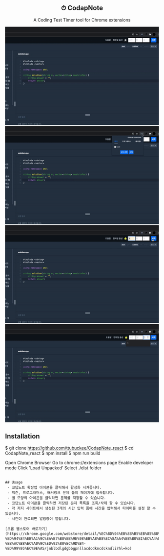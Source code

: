 <h2 align="middle">⏱ CodapNote</h2>
<p align="middle">
  A Coding Test Timer tool for Chrome extensions
</p>
<p align="middle">
  <img src="./res/img1.gif"/>
  <img src="./res/img2.gif"/>
  <img src="./res/img3.gif"/>
  <img src="./res/img4.gif"/>
</p>

## Installation

$ git clone https://github.com/ttubuckee/CodapNote_react
$ cd CodapNote_react
$ npm install
$ npm run build

Open Chrome Browser
Go to chrome://extensions page
Enable developer mode
Click 'Load Unpacked'
Select ./dist folder
```

## Usage
 - 코답노트 확장앱 아이콘을 클릭해서 활성화 시켜줍니다.
 - 백준, 프로그래머스, 해커랭크 문제 풀이 페이지에 접속합니다.
 - 별 모양의 아이콘을 클릭하면 문제를 저장할 수 있습니다.
 - 코답노트 아이콘을 클릭하면 저장된 문제 목록을 조회/삭제 할 수 있습니다.
 - 각 저지 사이트에서 생성된 3개의 시간 입력 폼에 시간을 입력해서 타이머를 설정 할 수 있습니다.
 - 시간이 완료되면 알림창이 열립니다.

[크롬 웹스토어 바로가기](https://chrome.google.com/webstore/detail/%EC%BD%94%EB%8B%B5%EB%85%B8%ED%8A%B8-%ED%94%84%EB%A1%9C%EA%B7%B8%EB%9E%98%EB%A8%B8%EC%8A%A4%EB%B0%B1%EC%A4%80%ED%95%B4%EC%BB%A4%EB%9E%AD%ED%81%AC-%EB%AC%B8%EC%A0%9C%ED%92%80%EC%9D%B4-%ED%99%95%EC%9E%A5/jnblbdlgdgbbgpnllacdodkncdckndli?hl=ko)
